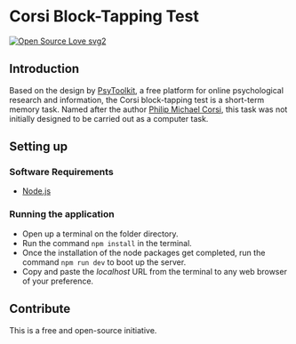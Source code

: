 # Corsi Block-Tapping Test

[![Open Source Love svg2](https://badges.frapsoft.com/os/v2/open-source.svg?v=103)](https://github.com/ellerbrock/open-source-badges/)

<!-- ![GitHub commit activity](https://img.shields.io/github/commit-activity/w/victorroz/Solar-Powered-Arduino-Uno?style=social) -->

## Introduction

Based on the design by [PsyToolkit](https://www.psytoolkit.org), a free platform for online psychological research and information, the Corsi block-tapping test is a short-term memory task. Named after the author [Philip Michael Corsi](https://escholarship.mcgill.ca/concern/theses/05741s554), this task was not initially designed to be carried out as a computer task.

## Setting up

### Software Requirements

- [Node.js](https://nodejs.org/en)

### Running the application

- Open up a terminal on the folder directory.
- Run the command `npm install` in the terminal.
- Once the installation of the node packages get completed, run the command `npm run dev` to boot up the server.
- Copy and paste the _localhost_ URL from the terminal to any web browser of your preference.

## Contribute

This is a free and open-source initiative.
